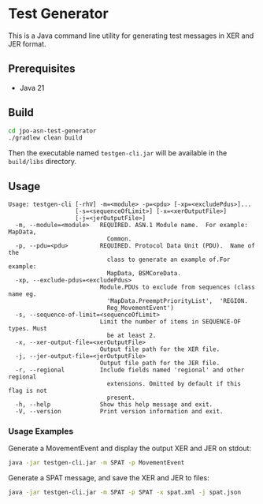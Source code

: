 # Test Generator

This is a Java command line utility for generating test messages in XER and JER format.

## Prerequisites

* Java 21

## Build

```bash
cd jpo-asn-test-generator
./gradlew clean build
```

Then the executable named `testgen-cli.jar` will be available in the `build/libs` directory.

## Usage

```
Usage: testgen-cli [-rhV] -m=<module> -p=<pdu> [-xp=<excludePdus>]...
                   [-s=<sequenceOfLimit>] [-x=<xerOutputFile>]
                   [-j=<jerOutputFile>]
  -m, --module=<module>   REQUIRED. ASN.1 Module name.  For example: MapData,
                            Common.
  -p, --pdu=<pdu>         REQUIRED. Protocol Data Unit (PDU).  Name of the
                            class to generate an example of.For example:
                            MapData, BSMCoreData.
  -xp, --exclude-pdus=<excludePdus>
                          Module.PDUs to exclude from sequences (class name eg.
                            'MapData.PreemptPriorityList',  'REGION.
                            Reg_MovementEvent')
  -s, --sequence-of-limit=<sequenceOfLimit>
                          Limit the number of items in SEQUENCE-OF types. Must
                            be at least 2.
  -x, --xer-output-file=<xerOutputFile>
                          Output file path for the XER file.
  -j, --jer-output-file=<jerOutputFile>
                          Output file path for the JER file.
  -r, --regional          Include fields named 'regional' and other regional
                            extensions. Omitted by default if this flag is not
                            present.
  -h, --help              Show this help message and exit.
  -V, --version           Print version information and exit.

```

### Usage Examples

Generate a MovementEvent and display the output XER and JER on stdout:

```bash
java -jar testgen-cli.jar -m SPAT -p MovementEvent
```

Generate a SPAT message, and save the XER and JER to files:

```bash
java -jar testgen-cli.jar -m SPAT -p SPAT -x spat.xml -j spat.json
```



